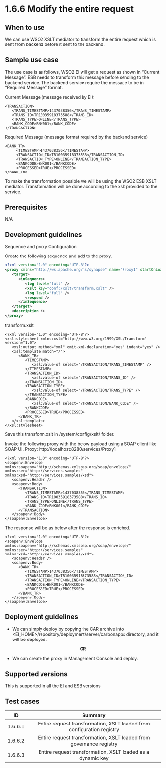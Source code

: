 # 1.6.6 Modify the entire request

## When to use
We can use WSO2 XSLT mediator to transform the entire request which is sent from backend before it sent to the backend. 

## Sample use case
The use case is as follows, WSO2 EI will get a request as shown in “Current Message”. ESB needs to transform this message before sending to the backend service. The backend service require the message to be in “Required Message” format.

Current Message (message received by EI):
```
<TRANSACTION>
   <TRANS_TIMESTAMP>1437038356</TRANS_TIMESTAMP>
   <TRANS_ID>TR10035918373588</TRANS_ID>
   <TRANS_TYPE>ONLINE</TRANS_TYPE>
   <BANK_CODE>BNK001</BANK_CODE>
</TRANSACTION>
```

Required Message (message format required by the backend service)
```
<BANK_TR>
     <TIMESTAMP>1437038356</TIMESTAMP>
     <TRANSACTION_ID>TR10035918373588</TRANSACTION_ID>
     <TRANSACTION_TYPE>ONLINE</TRANSACTION_TYPE>
     <BANKCODE>BNK001</BANKCODE>
     <PROCESSED>TRUE</PROCESSED>
</BANK_TR>
```

To make the transformation possible we will be using the WSO2 ESB XSLT mediator. Transformation will be done according to the xslt provided to the service.

## Prerequisites
N/A

## Development guidelines

Sequence and proxy Configuration

Create the following sequence and add to the proxy.

```xml
<?xml version="1.0" encoding="UTF-8"?>
<proxy xmlns="http://ws.apache.org/ns/synapse" name="Proxy1" startOnLoad="true" statistics="disable" trace="disable" transports="http,https">
   <target>
      <inSequence>
         <log level="full" />
         <xslt key="conf:/xslt/transform.xslt" />
         <log level="full" />
         <respond />
      </inSequence>
   </target>
   <description />
</proxy>
```

transform.xslt
```
<?xml version="1.0" encoding="UTF-8"?>
<xsl:stylesheet xmlns:xsl="http://www.w3.org/1999/XSL/Transform" version="1.0">
   <xsl:output method="xml" omit-xml-declaration="yes" indent="yes" />
   <xsl:template match="/">
      <BANK_TR>
         <TIMESTAMP>
            <xsl:value-of select="/TRANSACTION/TRANS_TIMESTAMP" />
         </TIMESTAMP>
         <TRANSACTION_ID>
            <xsl:value-of select="/TRANSACTION/TRANS_ID" />
         </TRANSACTION_ID>
         <TRANSACTION_TYPE>
            <xsl:value-of select="/TRANSACTION/TRANS_TYPE" />
         </TRANSACTION_TYPE>
         <BANKCODE>
            <xsl:value-of select="/TRANSACTION/BANK_CODE" />
         </BANKCODE>
         <PROCESSED>TRUE</PROCESSED>
      </BANK_TR>
   </xsl:template>
</xsl:stylesheet>
```

Save this transform.xslt in /system/config/xslt/ folder. 

Invoke the following proxy with the below payload using a SOAP client like SOAP UI. 
Proxy: http://localhost:8280/services/Proxy1

```
<?xml version="1.0" encoding="UTF-8"?>
<soapenv:Envelope xmlns:soapenv="http://schemas.xmlsoap.org/soap/envelope/" xmlns:ser="http://services.samples" xmlns:xsd="http://services.samples/xsd">
   <soapenv:Header />
   <soapenv:Body>
      <TRANSACTION>
         <TRANS_TIMESTAMP>1437038356</TRANS_TIMESTAMP>
         <TRANS_ID>TR10035918373588</TRANS_ID>
         <TRANS_TYPE>ONLINE</TRANS_TYPE>
         <BANK_CODE>BNK001</BANK_CODE>
      </TRANSACTION>
   </soapenv:Body>
</soapenv:Envelope>
```

The response will be as below after the response is enriched. 

```
<?xml version="1.0" encoding="UTF-8"?>
<soapenv:Envelope xmlns:soapenv="http://schemas.xmlsoap.org/soap/envelope/" xmlns:ser="http://services.samples" xmlns:xsd="http://services.samples/xsd">
   <soapenv:Header />
   <soapenv:Body>
      <BANK_TR>
         <TIMESTAMP>1437038356</TIMESTAMP>
         <TRANSACTION_ID>TR10035918373588</TRANSACTION_ID>
         <TRANSACTION_TYPE>ONLINE</TRANSACTION_TYPE>
         <BANKCODE>BNK001</BANKCODE>
         <PROCESSED>TRUE</PROCESSED>
      </BANK_TR>
   </soapenv:Body>
</soapenv:Envelope>
```


## Deployment guidelines

* We can simply deploy by copying the CAR archive into <EI_HOME>/repository/deployment/server/carbonapps directory, and it will be deployed.

<p align="center"><b> OR </b></p>

* We can create the proxy in Management Console and deploy.


## Supported versions
This is supported in all the EI and ESB versions

## Test cases

| ID        | Summary                                                                  |
| ----------|:-----------------------------------------------------------------------: |
| 1.6.6.1   | Entire request transformation, XSLT loaded from configuration registry   |
| 1.6.6.2   | Entire request transformation, XSLT loaded from governance registry      |
| 1.6.6.3   | Entire request transformation, XSLT loaded as a dynamic key              |
                                                           

